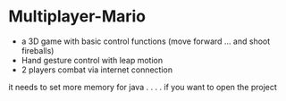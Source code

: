 Multiplayer-Mario
=================
+ a 3D game with basic control functions (move forward … and shoot fireballs)
+ Hand gesture control with leap motion
+ 2 players combat via internet connection

it needs to set more memory for java . . . . if you want to open the project
